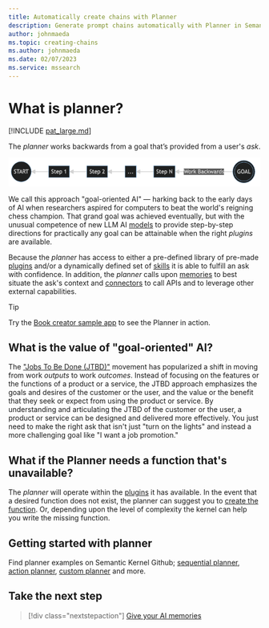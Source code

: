 ```yaml
---
title: Automatically create chains with Planner
description: Generate prompt chains automatically with Planner in Semantic Kernel
author: johnmaeda
ms.topic: creating-chains
ms.author: johnmaeda
ms.date: 02/07/2023
ms.service: mssearch
---
```


# What is planner?

[!INCLUDE [pat_large.md](../includes/pat_large.md)]

The _planner_ works backwards from a goal that’s provided from a user's _ask_. 

![Image of step-by-step process of Semantic Kernel](../media/goaloriented.png)

We call this approach "goal-oriented AI" — harking back to the early days of AI when researchers aspired for computers to beat the world's reigning chess champion. That grand goal was achieved eventually, but with the unusual competence of new LLM AI [models](/semantic-kernel/concepts-ai/models) to provide step-by-step directions for practically any goal can be attainable when the right _plugins_ are available. 

Because the _planner_ has access to either a pre-defined library of pre-made [plugins](/semantic-kernel/concepts-sk/skills) and/or a dynamically defined set of [skills](/semantic-kernel/concepts-sk/skills) it is able to fulfill an ask with confidence. In addition, the _planner_ calls upon [memories](/semantic-kernel/concepts-sk/memories) to best situate the ask's context and [connectors](/semantic-kernel/concepts-sk/connectors) to call APIs and to leverage other external capabilities.

> [!TIP]
> Try the [Book creator sample app](/semantic-kernel/samples/bookcreator) to see the Planner in action.

## What is the value of "goal-oriented" AI?

The ["Jobs To Be Done (JTBD)"](/semantic-kernel/support/bibliography#jobs-to-be-done) movement has popularized a shift in moving from work _outputs_ to work _outcomes_. Instead of focusing on the features or the functions of a product or a service, the JTBD approach emphasizes the goals and desires of the customer or the user, and the value or the benefit that they seek or expect from using the product or service. By understanding and articulating the JTBD of the customer or the user, a product or service can be designed and delivered more effectively. You just need to make the right ask that isn't just "turn on the lights" and instead a more challenging goal like "I want a job promotion."





## What if the Planner needs a function that's unavailable?

The _planner_ will operate within the [plugins](/semantic-kernel/concepts-sk/skills) it has available. In the event that a desired function does not exist, the planner can suggest you to [create the function](/semantic-kernel/concepts-sk/skills). Or, depending upon the level of complexity the kernel can help you write the missing function.

## Getting started with planner
Find planner examples on Semantic Kernel Github; [sequential planner](https://github.com/microsoft/semantic-kernel/blob/main/samples/dotnet/kernel-syntax-examples/Example12_SequentialPlanner.cs), [action planner](https://github.com/microsoft/semantic-kernel/blob/main/samples/dotnet/kernel-syntax-examples/Example28_ActionPlanner.cs), [custom planner](https://github.com/microsoft/semantic-kernel/blob/main/samples/dotnet/kernel-syntax-examples/Example31_CustomPlanner.cs) and more. 


## Take the next step

> [!div class="nextstepaction"]
> [Give your AI memories](../memories/index.md)
